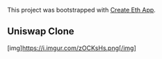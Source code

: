 This project was bootstrapped with [Create Eth App](https://github.com/paulrberg/create-eth-app).

## Uniswap Clone

[img]https://i.imgur.com/zOCKsHs.png[/img]